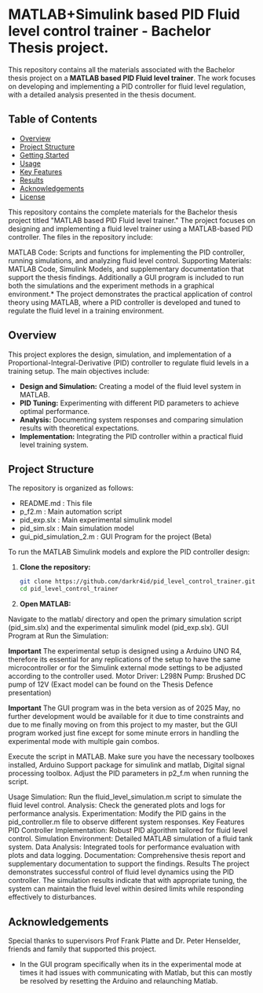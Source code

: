 # MATLAB+Simulink based PID Fluid level control trainer - Bachelor Thesis project.
This repository contains all the materials associated with the Bachelor thesis project on a **MATLAB based PID Fluid level trainer**. The work focuses on developing and implementing a PID controller for fluid level regulation, with a detailed analysis presented in the thesis document.

## Table of Contents

- [Overview](#overview)
- [Project Structure](#project-structure)
- [Getting Started](#getting-started)
- [Usage](#usage)
- [Key Features](#key-features)
- [Results](#results)
- [Acknowledgements](#acknowledgements)
- [License](#license)





This repository contains the complete materials for the Bachelor thesis project titled "MATLAB based PID Fluid level trainer." The project focuses on designing and implementing a fluid level trainer using a MATLAB-based PID controller. The files in the repository include:


MATLAB Code: Scripts and functions for implementing the PID controller, running simulations, and analyzing fluid level control.
Supporting Materials: MATLAB Code, Simulink Models, and supplementary documentation that support the thesis findings.
Additionally a GUI program is included to run both the simulations and the experiment methods in a graphical environment.* 
The project demonstrates the practical application of control theory using MATLAB, where a PID controller is developed and tuned to regulate the fluid level in a training environment.

## Overview

This project explores the design, simulation, and implementation of a Proportional-Integral-Derivative (PID) controller to regulate fluid levels in a training setup. The main objectives include:

- **Design and Simulation:** Creating a model of the fluid level system in MATLAB.
- **PID Tuning:** Experimenting with different PID parameters to achieve optimal performance.
- **Analysis:** Documenting system responses and comparing simulation results with theoretical expectations.
- **Implementation:** Integrating the PID controller within a practical fluid level training system.

## Project Structure

The repository is organized as follows:

- README.md : This file
- p_f2.m : Main automation script
- pid_exp.slx : Main experimental simulink model
- pid_sim.slx : Main simulation model
- gui_pid_simulation_2.m : GUI Program for the project (Beta)

To run the MATLAB Simulink models and explore the PID controller design:

1. **Clone the repository:**

   ```bash
   git clone https://github.com/darkr4id/pid_level_control_trainer.git
   cd pid_level_control_trainer
2. **Open MATLAB:**

Navigate to the matlab/ directory and open the primary simulation script (pid_sim.slx) and the experimental simulink model (pid_exp.slx).
GUI Program at 
Run the Simulation:

**Important**
The experimental setup is designed using a Arduino UNO R4, therefore its essential for any replications of the setup to have the same microcontroller or for the Simulink external mode settings to be adjusted according to the controller used.
Motor Driver: L298N
Pump: Brushed DC pump of 12V (Exact model can be found on the Thesis Defence presentation)

**Important**
The GUI program was in the beta version as of 2025 May, no further development would be available for it due to time constraints and due to me finally moving on from this project to my master, but the GUI program worked just fine except for some minute errors in handling the experimental mode with multiple gain combos.

Execute the script in MATLAB. Make sure you have the necessary toolboxes installed, Arduino Support package for simulink and matlab, Digital signal processing toolbox. Adjust the PID parameters in p2_f.m when running the script.

Usage
Simulation: Run the fluid_level_simulation.m script to simulate the fluid level control.
Analysis: Check the generated plots and logs for performance analysis.
Experimentation: Modify the PID gains in the pid_controller.m file to observe different system responses.
Key Features
PID Controller Implementation: Robust PID algorithm tailored for fluid level control.
Simulation Environment: Detailed MATLAB simulation of a fluid tank system.
Data Analysis: Integrated tools for performance evaluation with plots and data logging.
Documentation: Comprehensive thesis report and supplementary documentation to support the findings.
Results
The project demonstrates successful control of fluid level dynamics using the PID controller. The simulation results indicate that with appropriate tuning, the system can maintain the fluid level within desired limits while responding effectively to disturbances.

## Acknowledgements
Special thanks to supervisors Prof Frank Platte and Dr. Peter Henselder, friends and family that supported this project. 

* In the GUI program specifically when its in the experimental mode at times it had issues with communicating with Matlab, but this can mostly be resolved by resetting the Arduino and relaunching Matlab.
